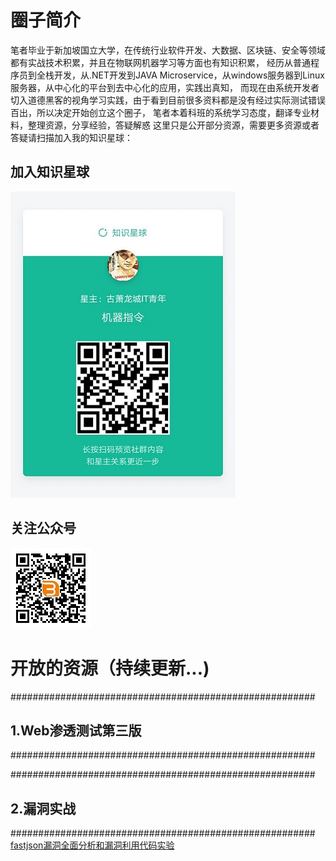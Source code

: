
# 圈子简介
笔者毕业于新加坡国立大学，在传统行业软件开发、大数据、区块链、安全等领域都有实战技术积累，并且在物联网机器学习等方面也有知识积累，
经历从普通程序员到全栈开发，从.NET开发到JAVA Microservice，从windows服务器到Linux服务器，从中心化的平台到去中心化的应用，实践出真知，
而现在由系统开发者切入道德黑客的视角学习实践，由于看到目前很多资料都是没有经过实际测试错误百出，所以决定开始创立这个圈子，
笔者本着科班的系统学习态度，翻译专业材料，整理资源，分享经验，答疑解惑
这里只是公开部分资源，需要更多资源或者答疑请扫描加入我的知识星球：

## 加入知识星球

![](/content/images/zhishixingqiu.jpg)

## 关注公众号

![](/content/images/weixin_qrcode.jpg)

# 开放的资源（持续更新...)

#######################################################
## 1.Web渗透测试第三版
#######################################################
 
 
 
#######################################################
## 2.漏洞实战
#######################################################
[fastjson漏洞全面分析和漏洞利用代码实验](https://github.com/lyhistory/RemoteCodeExecution)
